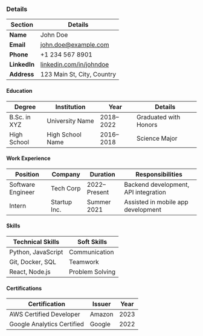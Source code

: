 ### Details

| Section      | Details                                                    |
| ------------ | ---------------------------------------------------------- |
| **Name**     | John Doe                                                   |
| **Email**    | john.doe@example.com                                       |
| **Phone**    | +1 234 567 8901                                            |
| **LinkedIn** | [linkedin.com/in/johndoe](https://linkedin.com/in/johndoe) |
| **Address**  | 123 Main St, City, Country                                 |

#### Education

| Degree       | Institution      | Year      | Details               |
| ------------ | ---------------- | --------- | --------------------- |
| B.Sc. in XYZ | University Name  | 2018–2022 | Graduated with Honors |
| High School  | High School Name | 2016–2018 | Science Major         |

#### Work Experience

| Position          | Company      | Duration     | Responsibilities                     |
| ----------------- | ------------ | ------------ | ------------------------------------ |
| Software Engineer | Tech Corp    | 2022–Present | Backend development, API integration |
| Intern            | Startup Inc. | Summer 2021  | Assisted in mobile app development   |

#### Skills

| Technical Skills   | Soft Skills     |
| ------------------ | --------------- |
| Python, JavaScript | Communication   |
| Git, Docker, SQL   | Teamwork        |
| React, Node.js     | Problem Solving |

#### Certifications

| Certification              | Issuer | Year |
| -------------------------- | ------ | ---- |
| AWS Certified Developer    | Amazon | 2023 |
| Google Analytics Certified | Google | 2022 |
